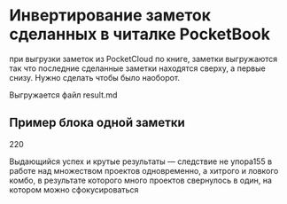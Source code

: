 # Инвертирование заметок сделанных в читалке PocketBook

при выгрузки заметок из PocketCloud по книге, заметки выгружаются так что последние сделанные заметки находятся сверху, а первые снизу. 
Нужно сделать чтобы было наоборот.

Выгружается файл result.md

## Пример блока одной заметки

<div id="4699FF19-ED92-5A79-96F5-FF1473430265" class="bookmark bm-color-cian">
<p class="bm-page">220</p>
<div class="bm-text">
<p>Выдающийся успех и крутые результаты — следствие не упора155 в работе над множеством проектов одновременно, а хитрого и ловкого комбо, в результате которого много проектов свернулось в один, на котором можно сфокусироваться</p>
</div>
</div>
